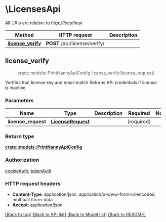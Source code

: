 # \LicensesApi

All URIs are relative to *http://localhost*

Method | HTTP request | Description
------------- | ------------- | -------------
[**license_verify**](LicensesApi.md#license_verify) | **POST** /api/license/verify/ | 



## license_verify

> crate::models::PrintNannyApiConfig license_verify(license_request)


Verifies that license key and email match Returns API credentials if license is inactive

### Parameters


Name | Type | Description  | Required | Notes
------------- | ------------- | ------------- | ------------- | -------------
**license_request** | [**LicenseRequest**](LicenseRequest.md) |  | [required] |

### Return type

[**crate::models::PrintNannyApiConfig**](PrintNannyApiConfig.md)

### Authorization

[cookieAuth](../README.md#cookieAuth), [tokenAuth](../README.md#tokenAuth)

### HTTP request headers

- **Content-Type**: application/json, application/x-www-form-urlencoded, multipart/form-data
- **Accept**: application/json

[[Back to top]](#) [[Back to API list]](../README.md#documentation-for-api-endpoints) [[Back to Model list]](../README.md#documentation-for-models) [[Back to README]](../README.md)

